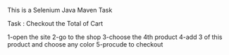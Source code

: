 This is a Selenium Java Maven Task

Task : Checkout the Total of Cart 

1-open the site
2-go to the shop
3-choose the 4th product
4-add 3 of this product and choose any color
5-procude to checkout